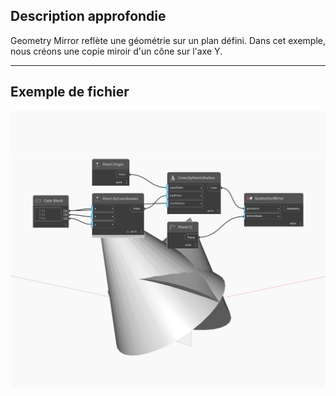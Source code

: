 ## Description approfondie
Geometry Mirror reflète une géométrie sur un plan défini. Dans cet exemple, nous créons une copie miroir d'un cône sur l'axe Y.
___
## Exemple de fichier

![Mirror](./Autodesk.DesignScript.Geometry.Geometry.Mirror_img.jpg)

